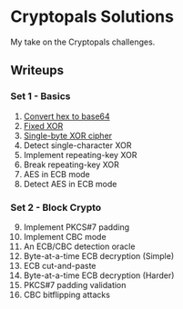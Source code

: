 # Cryptopals Solutions

My take on the Cryptopals challenges.

## Writeups
### Set 1 - Basics
1. [Convert hex to base64](docs/Challenge1.md)
2. [Fixed XOR](docs/Challenge2.md)
3. [Single-byte XOR cipher](docs/Challenge3.md)
4. Detect single-character XOR
5. Implement repeating-key XOR
6. Break repeating-key XOR
7. AES in ECB mode
8. Detect AES in ECB mode

### Set 2 - Block Crypto
9. Implement PKCS#7 padding
10. Implement CBC mode
11. An ECB/CBC detection oracle
12. Byte-at-a-time ECB decryption (Simple)
13. ECB cut-and-paste
14. Byte-at-a-time ECB decryption (Harder)
15. PKCS#7 padding validation
16. CBC bitflipping attacks
